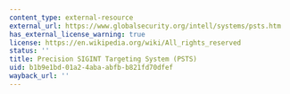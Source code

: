 ```yaml
---
content_type: external-resource
external_url: https://www.globalsecurity.org/intell/systems/psts.htm
has_external_license_warning: true
license: https://en.wikipedia.org/wiki/All_rights_reserved
status: ''
title: Precision SIGINT Targeting System (PSTS)
uid: b1b9e1bd-01a2-4aba-abfb-b821fd70dfef
wayback_url: ''
---
```

